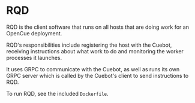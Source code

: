 # RQD

RQD is the client software that runs on all hosts that are doing work for an OpenCue deployment.

RQD's responsibilities include registering the host with the Cuebot, receiving instructions
about what work to do and monitoring the worker processes it launches.

It uses GRPC to communicate with the Cuebot, as well as runs its own GRPC server which is called
by the Cuebot's client to send instructions to RQD.

To run RQD, see the included `Dockerfile`.
